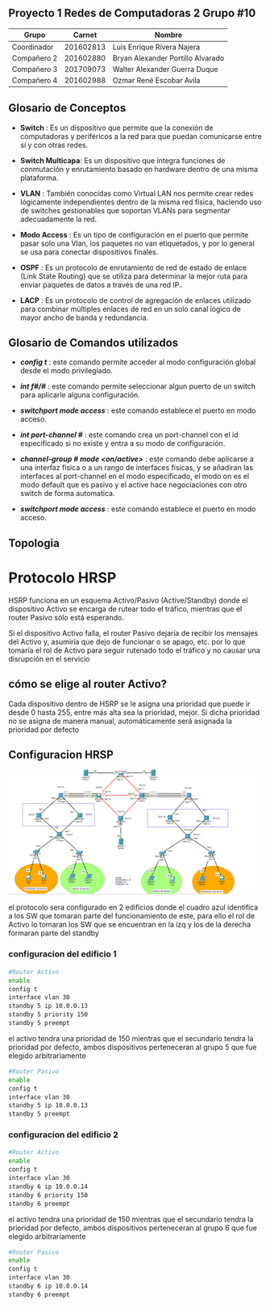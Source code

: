 ## Proyecto 1 Redes de Computadoras 2 Grupo #10

| Grupo| Carnet | Nombre |
| --- | --- | --- |
| Coordinador | 201602813 | Luis Enrique Rivera Najera |
| Compañero 2 | 201602880 | Bryan Alexander Portillo Alvarado  |
| Compañero 3 | 201709073 | Walter Alexander Guerra Duque |
| Compañero 4 | 201602988	| Ozmar René Escobar Avila |

## Glosario de Conceptos

- **Switch** : Es un dispositivo que permite que la conexión de computadoras y periféricos a la red para que puedan comunicarse entre sí y con otras redes.

- **Switch Multicapa**: Es un dispositivo que integra funciones de conmutación y enrutamiento basado en hardware dentro de una misma plataforma.

- **VLAN** :  También conocidas como Virtual LAN nos permite crear redes lógicamente independientes dentro de la misma red física, haciendo uso de switches gestionables que soportan VLANs para segmentar adecuadamente la red.

- **Modo Access** : Es un tipo de configuración en el puerto que permite pasar solo una Vlan, los paquetes no van etiquetados, y por lo general se usa para conectar dispositivos finales.

- **OSPF** : Es un protocolo de enrutamiento de red de estado de enlace (Link State Routing) que se utiliza para determinar la mejor ruta para enviar paquetes de datos a través de una red IP..



- **LACP** : Es un protocolo de control de agregación de enlaces utilizado para combinar múltiples enlaces de red en un solo canal lógico de mayor ancho de banda y redundancia.

## Glosario de Comandos utilizados 

- **_config t_** : este comando permite acceder al modo configuración global desde el modo privilegiado.

- **_int f#/#_** : este comando permite seleccionar algun puerto de un switch para aplicarle alguna configuración.

- **_switchport mode access_** : este comando establece el puerto en modo acceso.

- **_int port-channel #_** : este comando crea un port-channel con el id especificado si no existe y entra a su modo de configuración.

- **_channel-group # mode <on/active>_** : este comando debe aplicarse a una interfaz fisica o a un rango de interfaces fisicas, y se añadiran las interfaces al port-channel en el modo especificado, el modo on es el modo default que es pasivo y el active hace negociaciones con otro switch de forma automatica.

- **_switchport mode access_** : este comando establece el puerto en modo acceso.


## Topologia


# Protocolo HRSP
HSRP funciona en un esquema Activo/Pasivo (Active/Standby) donde el dispositivo Activo se encarga de rutear todo el tráfico, mientras que el router Pasivo sólo está esperando.

Si el dispositivo Activo falla, el router Pasivo dejaría de recibir los mensajes del Activo y, asumiría que dejo de funcionar o se apago, etc. por lo que tomaría el rol de Activo para seguir rutenado todo el tráfico y no causar una disrupción en el servicio

##  cómo se elige al router Activo?

Cada dispositivo dentro de HSRP se le asigna una prioridad que puede ir desde 0 hasta 255, entre más alta sea la prioridad, mejor. Si dicha prioridad no se asigna de manera manual, automáticamente será asignada la prioridad por defecto

## Configuracion HRSP
![](https://github.com/LuisRivera2016/REDES2_1S2023_G10/blob/main/img/Proyecto1/HRSP.png)

el protocolo sera configurado en 2 edificios donde el cuadro azul identifica a los SW que tomaran parte del funcionamiento de este, para ello el rol de Activo lo tomaran los SW que se encuentran en la izq y los de la derecha formaran parte del standby

### configuracion del edificio 1 
```sh
#Router Activo
enable
config t
interface vlan 30
standby 5 ip 10.0.0.13
standby 5 priority 150
standby 5 preempt
```
el activo tendra una prioridad de 150 mientras que el secundario tendra la prioridad por defecto, ambos dispositivos perteneceran al grupo 5 que fue elegido arbitrariamente

```sh
#Router Pasivo
enable
config t
interface vlan 30
standby 5 ip 10.0.0.13
standby 5 preempt
```

### configuracion del edificio 2

```sh
#Router Activo
enable
config t
interface vlan 30
standby 6 ip 10.0.0.14
standby 6 priority 150
standby 6 preempt
```
el activo tendra una prioridad de 150 mientras que el secundario tendra la prioridad por defecto, ambos dispositivos perteneceran al grupo 6 que fue elegido arbitrariamente

```sh
#Router Pasivo
enable
config t
interface vlan 30
standby 6 ip 10.0.0.14
standby 6 preempt
```
